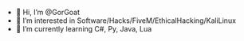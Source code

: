 - 👋 Hi, I’m @GorGoat
- 👀 I’m interested in Software/Hacks/FiveM/EthicalHacking/KaliLinux
- 🌱 I’m currently learning C#, Py, Java, Lua

<!---
GorGoat/GorGoat is a ✨ special ✨ repository because its `README.md` (this file) appears on your GitHub profile.
You can click the Preview link to take a look at your changes.
--->
